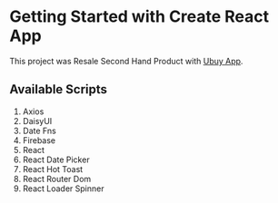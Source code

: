 # Getting Started with Create React App

This project was Resale Second Hand Product with [Ubuy App](https://ubuy-acf6d.web.app/).

## Available Scripts

1. Axios
2. DaisyUI
3. Date Fns
4. Firebase
5. React
6. React Date Picker
7. React Hot Toast
8. React Router Dom
9. React Loader Spinner


